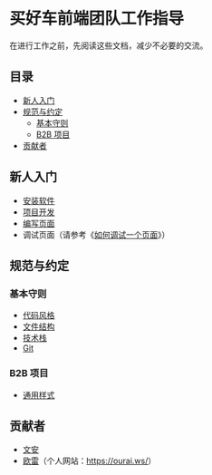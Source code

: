 # 买好车前端团队工作指导

在进行工作之前，先阅读这些文档，减少不必要的交流。

## 目录

* [新人入门](#新人入门)
* [规范与约定](#规范与约定)
  * [基本守则](#基本守则)
  * [B2B 项目](#b2b-项目)
* [贡献者](#贡献者)

## 新人入门

* [安装软件](installation.md)
* [项目开发](development.md)
* [编写页面](coding.md)
* 调试页面（请参考《[如何调试一个页面](https://ourai.ws/posts/how-to-debug-a-web-page/)》）

## 规范与约定

### 基本守则

* [代码风格](code-style.md)
* [文件结构](structure.md)
* [技术栈](tech-stack.md)
* [Git](git.md)

### B2B 项目

* [通用样式](B2B-common-style.md)

## 贡献者

* [文安](https://github.com/zhangwenan)
* [欧雷](https://github.com/ourai)（个人网站：<https://ourai.ws/>）
